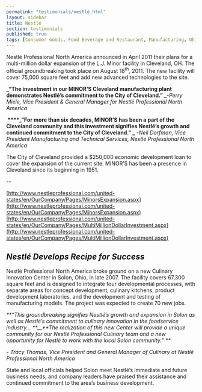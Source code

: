 ```yaml
---
permalink: "testimonials/nestlé.html"
layout: sidebar
title: Nestlé
section: testimonials
published: true
tags: [Consumer Goods, Food Beverage and Restaurant, Manufacturing, Ohio]
---
```

 
Nestlé Professional North America announced in April 2011 their plans for a multi-million dollar expansion of the L.J. Minor facility in Cleveland, OH. The official groundbreaking took place on August 18<SUP>th</sup>, 2011. The new facility will cover 75,000 square feet and add new advanced technologies to the site. 

**_“The investment in our MINOR’S Cleveland manufacturing plant demonstrates Nestlé’s commitment to the City of Cleveland.”
_**_-Perry Miele, Vice President &amp; General Manager for Nestlé Professional North America_

**_&nbsp;_****_“For more than six decades, MINOR’S has been a part of the Cleveland community and this investment signifies Nestlé’s growth and continued commitment to the City of Cleveland.”
_**_&nbsp;-Neil Dorfman, Vice President Manufacturing and Technical Services, Nestlé Professional North America_

The City of Cleveland provided a $250,000 economic development loan to cover the expansion of the current site. MINOR’S has been a presence in Cleveland since its beginning in 1951. 

--

[http://www.nestleprofessional.com/united-states/en/OurCompany/Pages/MinorsExpansion.aspx](http://www.nestleprofessional.com/united-states/en/OurCompany/Pages/MinorsExpansion.aspx)
[http://www.nestleprofessional.com/united-states/en/OurCompany/Pages/MultiMillionDollarInvestment.aspx](http://www.nestleprofessional.com/united-states/en/OurCompany/Pages/MultiMillionDollarInvestment.aspx)


## _Nestlé Develops Recipe for Success_

Nestlé Professional North America broke ground on a new Culinary Innovation Center in Solon, Ohio, in late 2007. The facility covers 67,300 square feet and is designed to integrate four developmental processes, with separate areas for concept development, culinary kitchens, product development laboratories, and the development and testing of manufacturing models. The project was expected to create 70 new jobs. 

_**“This groundbreaking signifies Nestlé’s growth and expansion in Solon as well as Nestlé’s commitment to culinary innovation in the foodservice industry... **__**The realization of this new Center will provide a unique community for our Nestlé Professional Culinary team and a new opportunity for Nestlé to work with the local Solon community.” **_

_- Tracy Thomas, Vice President and General Manager of Culinary at Nestlé Professional North America_

State and local officials helped Solon meet Nestlé’s immediate and future business needs, and company leaders have praised their assistance and continued commitment to the area’s business development.&nbsp; 
 
